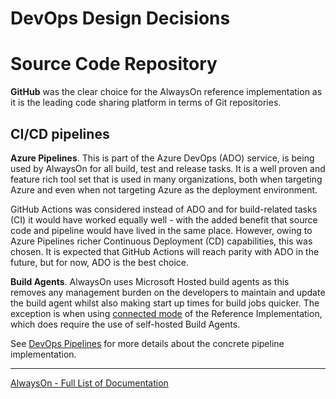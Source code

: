 # DevOps Design Decisions

# Source Code Repository

**GitHub** was the clear choice for the AlwaysOn reference implementation as it is the leading code sharing platform in terms of Git repositories.

## CI/CD pipelines

**Azure Pipelines**. This is part of the Azure DevOps (ADO) service, is being used by AlwaysOn for all build, test and release tasks. It is a well proven and feature rich tool set that is used in many organizations, both when targeting Azure and even when not targeting Azure as the deployment environment.

GitHub Actions was considered instead of ADO and for build-related tasks (CI) it would have worked equally well - with the added benefit that source code and pipeline would have lived in the same place. However, owing to Azure Pipelines richer Continuous Deployment (CD) capabilities, this was chosen. It is expected that GitHub Actions will reach parity with ADO in the future, but for now, ADO is the best choice.

**Build Agents**. AlwaysOn uses Microsoft Hosted build agents as this removes any management burden on the developers to maintain and update the build agent whilst also making start up times for build jobs quicker. The exception is when using [connected mode](/docs/reference-implementation/Getting-Started-Connected-Mode.md) of the Reference Implementation, which does require the use of self-hosted Build Agents.

See [DevOps Pipelines](/.ado/pipelines/README.md) for more details about the concrete pipeline implementation.

---
[AlwaysOn - Full List of Documentation](/docs/README.md)
